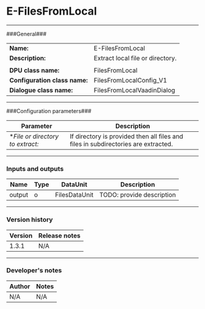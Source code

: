 <!---

This template is intended to be used for describing UnifiedViews plugins as README.md. 

- Copy this README.md to root directory for the plugin to be described.  

- Replace <<descriptive information>> with proper values.

- If no values are available, replace <<descriptive information>> with 'N/A'.

- Use <BR> tag for creation of multi-line cells (in case the length of text exceeds the width of page, it is wrapped automatically to multi-line cell).

- Enclose each configuration parameter name with ** for highlighting the text as bold. 

- Add '(optional)' to Type of input or output if it is not mandatory (all inputs and outputs are mandatory by default). 

- Delete these template comments after the completion of the document.  

-->

# E-FilesFromLocal #
----------

###General###

|                              |                                                               |
|------------------------------|---------------------------------------------------------------|
|**Name:**                     |E-FilesFromLocal                                               |
|**Description:**              |Extract local file or directory.                               |
|                              |                                                               |
|**DPU class name:**           |FilesFromLocal                                                 | 
|**Configuration class name:** |FilesFromLocalConfig_V1                                        |
|**Dialogue class name:**      |FilesFromLocalVaadinDialog                                     | 

***

###Configuration parameters###

|Parameter                        |Description                             |                                                        
|---------------------------------|----------------------------------------|
|**File or directory to extract:* |If directory is provided then all files and files in subdirectories are extracted. |

***

### Inputs and outputs ###

|Name                |Type       |DataUnit                         |Description                        |
|--------------------|-----------|---------------------------------|-----------------------------------|
|output              |o          |FilesDataUnit                    |TODO: provide description          |


***

### Version history ###

|Version            |Release notes                                   |
|-------------------|------------------------------------------------|
|1.3.1              |N/A                                             |                                


***

### Developer's notes ###

|Author            |Notes                 |
|------------------|----------------------|
|N/A               |N/A                   | 

